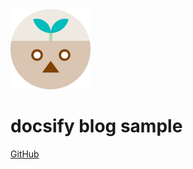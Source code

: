 <img src="_media/icon.svg" height="128px" width="128px">

# docsify blog sample

[GitHub](https://github.com/matumoto1234/docsify-blog-sample/)
